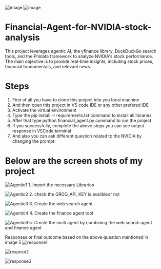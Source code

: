 ![image](https://github.com/user-attachments/assets/61cdca05-58fe-45b8-8578-d4ce58500250) ![image](https://github.com/user-attachments/assets/2e1cb363-90fb-41d3-bd6a-7c14afd6e3f1)



# Financial-Agent-for-NVIDIA-stock-analysis
This project leverages agentic AI, the yfinance library, DuckDuckGo search tools, and the Phidata framework to analyze NVIDIA's stock performance. The main objective is to provide real-time insights, including stock prices, financial fundamentals, and relevant news. 

# Steps

1. First of all you have to clone this project into you local machine
2. And then open this project in VS code IDE or any other prefered IDE
3. Activate the virtual environment
4. Type the pip install -r requirements.txt command to install all libraries
5. After that type python financial_agent.py command to  run the project
6. If you successfully, complete the above steps you can see output response in VSCode terminal
7. And also you can ask different question related to the NVIDIA by changing the prompt.

 # Below are the screen shots of my project

 ![Agentic1](https://github.com/user-attachments/assets/9fcb9256-ef09-49e2-882d-00395edb64b5)
                       1. Import the necessary Libraries

 ![Agentic2](https://github.com/user-attachments/assets/c68445a2-a860-4317-9bdc-f0c6f133b7af)
                       2. check the GROQ_API_KEY is availbleor not

 ![Agentic3](https://github.com/user-attachments/assets/26dcb974-2588-491e-99ac-9dc8b4b7d0d6)
                       3. Create the web search agent 

 ![Agentic4](https://github.com/user-attachments/assets/a3984788-54c7-44d6-b2a5-9b624476266e)
                       4. Create the finance agent tool

 ![Agentic6](https://github.com/user-attachments/assets/fd6b95b1-cf9f-46be-8d7b-2e6ea55f25ac)
                       5.  Create the multi agent by combining the web search agent and finance agent

Responses or final outcome  based on the above question mentioned in image 5
![response1](https://github.com/user-attachments/assets/1f2bd09b-4ed4-422f-8d1e-ff657dcddef5)

![respose2](https://github.com/user-attachments/assets/2483e074-cc6b-4a93-9f55-dcd2da5f2890)

![response3](https://github.com/user-attachments/assets/5450c8fa-a981-4954-b1fc-04b775916b01)



 


